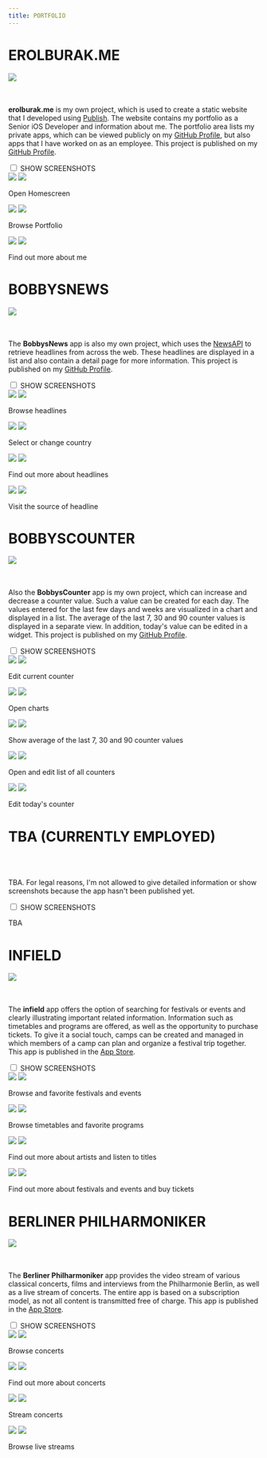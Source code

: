 ```yaml
---
title: PORTFOLIO
---
```


<div class="wrapper-portfolio-header">
	<h1>EROLBURAK.ME</h1>
	<div class="wrapper-links-right">
		<a href="https://github.com/erolburak/erolburak.me" target="_blank" class="wrapper-link-image-portfolio">
			<img src="/images/github.svg" class="link-image-portfolio-header">
		</a>
	</div>
</div>
<br></br>
<p><b>erolburak.me</b> is my own project, which is used to create a static website that I developed using <a href="https://github.com/JohnSundell/Publish" target="_blank">Publish</a>. The website contains my portfolio as a Senior iOS Developer and information about me. The portfolio area lists my private apps, which can be viewed publicly on my <a href="https://github.com/erolburak" target="_blank">GitHub Profile</a>, but also apps that I have worked on as an employee. This project is published on my <a href="https://github.com/erolburak/erolburak.me" target="_blank">GitHub Profile</a>.</p>
<div class="wrapper-collapse">
	<input id="collapse1" class="collapse-toggle" type="checkbox">
	<label for="collapse1" class="collapse-label-toggle">SHOW SCREENSHOTS</label>
	<div class="wrapper-collapse-content">
		<div class="wrapper-portfolio">
			<div class="wrapper-portfolio-screenshot-title">
				<div class="wrapper-screenshot">
					<img src="/images/screenshots/iPhone.png" class="iPhone-image"/>
					<img src="/images/screenshots/en/erolburak.me1.png" class="screenshot-image"/>
				</div>
				<p class="screenshot-title">Open Homescreen</p>
			</div>
			<div class="wrapper-portfolio-screenshot-title">
				<div class="wrapper-screenshot">
					<img src="/images/screenshots/iPhone.png" class="iPhone-image"/>
					<img src="/images/screenshots/en/erolburak.me2.png" class="screenshot-image"/>
				</div>
				<p class="screenshot-title">Browse Portfolio</p>
			</div>
		</div>
		<div class="wrapper-portfolio">
			<div class="wrapper-portfolio-screenshot-title">
				<div class="wrapper-screenshot">
					<img src="/images/screenshots/iPhone.png" class="iPhone-image"/>
					<img src="/images/screenshots/en/erolburak.me3.png" class="screenshot-image"/>
				</div>
				<p class="screenshot-title">Find out more about me</p>
			</div>
		</div>
	</div>
</div>
<div class="wrapper-portfolio-header">
	<h1>BOBBYSNEWS</h1>
	<div class="wrapper-links-right">
		<a href="https://github.com/erolburak/bobbysnews" target="_blank" class="wrapper-link-image-portfolio">
			<img src="/images/github.svg" class="link-image-portfolio-header">
		</a>
	</div>
</div>
<br></br>
<p>The <b>BobbysNews</b> app is also my own project, which uses the <a href="https://newsapi.org" target="_blank">NewsAPI</a> to retrieve headlines from across the web. These headlines are displayed in a list and also contain a detail page for more information. This project is published on my <a href="https://github.com/erolburak/bobbysnews" target="_blank">GitHub Profile</a>.</p>
<div class="wrapper-collapse">
	<input id="collapse2" class="collapse-toggle" type="checkbox">
	<label for="collapse2" class="collapse-label-toggle">SHOW SCREENSHOTS</label>
	<div class="wrapper-collapse-content">
		<div class="wrapper-portfolio">
			<div class="wrapper-portfolio-screenshot-title">
				<div class="wrapper-screenshot">
					<img src="/images/screenshots/iPhone.png" class="iPhone-image"/>
					<img src="/images/screenshots/en/bobbysnews1.png" class="screenshot-image"/>
				</div>
				<p class="screenshot-title">Browse headlines</p>
			</div>
			<div class="wrapper-portfolio-screenshot-title">
				<div class="wrapper-screenshot">
					<img src="/images/screenshots/iPhone.png" class="iPhone-image"/>
					<img src="/images/screenshots/en/bobbysnews2.png" class="screenshot-image"/>
				</div>
				<p class="screenshot-title">Select or change country</p>
			</div>
		</div>
		<div class="wrapper-portfolio">
			<div class="wrapper-portfolio-screenshot-title">
				<div class="wrapper-screenshot">
					<img src="/images/screenshots/iPhone.png" class="iPhone-image"/>
					<img src="/images/screenshots/en/bobbysnews3.png" class="screenshot-image"/>
				</div>
				<p class="screenshot-title">Find out more about headlines</p>
			</div>
			<div class="wrapper-portfolio-screenshot-title">
				<div class="wrapper-screenshot">
					<img src="/images/screenshots/iPhone.png" class="iPhone-image"/>
					<img src="/images/screenshots/en/bobbysnews4.png" class="screenshot-image"/>
				</div>
				<p class="screenshot-title">Visit the source of headline</p>
			</div>
		</div>
	</div>
</div>
<div class="wrapper-portfolio-header">
	<h1>BOBBYSCOUNTER</h1>
	<div class="wrapper-links-right">
		<a href="https://github.com/erolburak/bobbyscounter" target="_blank" class="wrapper-link-image-portfolio">
			<img src="/images/github.svg" class="link-image-portfolio-header">
		</a>
	</div>
</div>
<br></br>
<p>Also the <b>BobbysCounter</b> app is my own project, which can increase and decrease a counter value. Such a value can be created for each day. The values entered for the last few days and weeks are visualized in a chart and displayed in a list. The average of the last 7, 30 and 90 counter values is displayed in a separate view. In addition, today's value can be edited in a widget. This project is published on my <a href="https://github.com/erolburak/bobbyscounter" target="_blank">GitHub Profile</a>.</p>
<div class="wrapper-collapse">
	<input id="collapse3" class="collapse-toggle" type="checkbox">
	<label for="collapse3" class="collapse-label-toggle">SHOW SCREENSHOTS</label>
	<div class="wrapper-collapse-content">
		<div class="wrapper-portfolio">
			<div class="wrapper-portfolio-screenshot-title">
				<div class="wrapper-screenshot">
					<img src="/images/screenshots/iPhone.png" class="iPhone-image"/>
					<img src="/images/screenshots/en/bobbyscounter1.png" class="screenshot-image"/>
				</div>
				<p class="screenshot-title">Edit current counter</p>
			</div>
			<div class="wrapper-portfolio-screenshot-title">
				<div class="wrapper-screenshot">
					<img src="/images/screenshots/iPhone.png" class="iPhone-image"/>
					<img src="/images/screenshots/en/bobbyscounter2.png" class="screenshot-image"/>
				</div>
				<p class="screenshot-title">Open charts</p>
			</div>
		</div>
		<div class="wrapper-portfolio">
			<div class="wrapper-portfolio-screenshot-title">
				<div class="wrapper-screenshot">
					<img src="/images/screenshots/iPhone.png" class="iPhone-image"/>
					<img src="/images/screenshots/en/bobbyscounter3.png" class="screenshot-image"/>
				</div>
				<p class="screenshot-title">Show average of the last 7, 30 and 90 counter values</p>
			</div>
			<div class="wrapper-portfolio-screenshot-title">
				<div class="wrapper-screenshot">
					<img src="/images/screenshots/iPhone.png" class="iPhone-image"/>
					<img src="/images/screenshots/en/bobbyscounter4.png" class="screenshot-image"/>
				</div>
				<p class="screenshot-title">Open and edit list of all counters</p>
			</div>
		</div>
		<div class="wrapper-portfolio">
			<div class="wrapper-portfolio-screenshot-title">
				<div class="wrapper-screenshot">
					<img src="/images/screenshots/iPhone.png" class="iPhone-image"/>
					<img src="/images/screenshots/en/bobbyscounter5.png" class="screenshot-image"/>
				</div>
				<p class="screenshot-title">Edit today's counter</p>
			</div>
		</div>
	</div>
</div>
<div class="wrapper-portfolio-header">
	<h1>TBA (CURRENTLY EMPLOYED)</h1>
</div>
<br></br>
<p>TBA. For legal reasons, I'm not allowed to give detailed information or show screenshots because the app hasn't been published yet.</p>
<div class="wrapper-collapse">
	<input id="collapse4" class="collapse-toggle" type="checkbox">
	<label for="collapse4" class="collapse-label-toggle">SHOW SCREENSHOTS</label>
	<div class="wrapper-collapse-content">
		<p class="screenshot-title">TBA</p>
	</div>
</div>
<div class="wrapper-portfolio-header">
	<h1>INFIELD</h1>
	<div class="wrapper-links-right">
		<a href="https://apps.apple.com/de/app/infield-ehem-festivalcamp/id1577521278" target="_blank" class="wrapper-link-image-portfolio">
			<img src="/images/appstore.svg" class="link-image-portfolio-header">
		</a>
	</div>
</div>
<br></br>
<p>The <b>infield</b> app offers the option of searching for festivals or events and clearly illustrating important related information. Information such as timetables and programs are offered, as well as the opportunity to purchase tickets. To give it a social touch, camps can be created and managed in which members of a camp can plan and organize a festival trip together. This app is published in the <a href="https://apps.apple.com/de/app/infield-ehem-festivalcamp/id1577521278" target="_blank">App Store</a>.</p>
<div class="wrapper-collapse">
	<input id="collapse5" class="collapse-toggle" type="checkbox">
	<label for="collapse5" class="collapse-label-toggle">SHOW SCREENSHOTS</label>
	<div class="wrapper-collapse-content">
		<div class="wrapper-portfolio">
			<div class="wrapper-portfolio-screenshot-title">
				<div class="wrapper-screenshot">
					<img src="/images/screenshots/iPhone.png" class="iPhone-image"/>
					<img src="/images/screenshots/de/infield1.png" class="screenshot-image"/>
				</div>
				<p class="screenshot-title">Browse and favorite festivals and events</p>
			</div>
			<div class="wrapper-portfolio-screenshot-title">
				<div class="wrapper-screenshot">
					<img src="/images/screenshots/iPhone.png" class="iPhone-image"/>
					<img src="/images/screenshots/de/infield2.png" class="screenshot-image"/>
				</div>
				<p class="screenshot-title">Browse timetables and favorite programs</p>
			</div>
		</div>
		<div class="wrapper-portfolio">
			<div class="wrapper-portfolio-screenshot-title">
				<div class="wrapper-screenshot">
					<img src="/images/screenshots/iPhone.png" class="iPhone-image"/>
					<img src="/images/screenshots/de/infield3.png" class="screenshot-image"/>
				</div>
				<p class="screenshot-title">Find out more about artists and listen to titles</p>
			</div>
			<div class="wrapper-portfolio-screenshot-title">
				<div class="wrapper-screenshot">
					<img src="/images/screenshots/iPhone.png" class="iPhone-image"/>
					<img src="/images/screenshots/de/infield4.png" class="screenshot-image"/>
				</div>
				<p class="screenshot-title">Find out more about festivals and events and buy tickets</p>
			</div>
		</div>
	</div>
</div>
<div class="wrapper-portfolio-header">
	<h1>BERLINER PHILHARMONIKER</h1>
	<div class="wrapper-links-right">
		<a href="https://apps.apple.com/us/app/berliner-philharmoniker/id554616591" target="_blank" class="wrapper-link-image-portfolio">
			<img src="/images/appstore.svg" class="link-image-portfolio-header">
		</a>
	</div>
</div>
<br></br>
<p>The <b>Berliner Philharmoniker</b> app provides the video stream of various classical concerts, films and interviews from the Philharmonie Berlin, as well as a live stream of concerts. The entire app is based on a subscription model, as not all content is transmitted free of charge. This app is published in the <a href="https://apps.apple.com/us/app/berliner-philharmoniker/id554616591" target="_blank">App Store</a>.</p>
<div class="wrapper-collapse">
	<input id="collapse6" class="collapse-toggle" type="checkbox">
	<label for="collapse6" class="collapse-label-toggle">SHOW SCREENSHOTS</label>
	<div class="wrapper-collapse-content">
		<div class="wrapper-portfolio">
			<div class="wrapper-portfolio-screenshot-title">
				<div class="wrapper-screenshot">
					<img src="/images/screenshots/iPhone.png" class="iPhone-image"/>
					<img src="/images/screenshots/en/berlinerphilharmoniker1.png" class="screenshot-image"/>
				</div>
				<p class="screenshot-title">Browse concerts</p>
			</div>
			<div class="wrapper-portfolio-screenshot-title">
				<div class="wrapper-screenshot">
					<img src="/images/screenshots/iPhone.png" class="iPhone-image"/>
					<img src="/images/screenshots/en/berlinerphilharmoniker2.png" class="screenshot-image"/>
				</div>
				<p class="screenshot-title">Find out more about concerts</p>
			</div>
		</div>
		<div class="wrapper-portfolio">
			<div class="wrapper-portfolio-screenshot-title">
				<div class="wrapper-screenshot">
					<img src="/images/screenshots/iPhone.png" class="iPhone-image"/>
					<img src="/images/screenshots/en/berlinerphilharmoniker3.png" class="screenshot-image"/>
				</div>
				<p class="screenshot-title">Stream concerts</p>
			</div>
			<div class="wrapper-portfolio-screenshot-title">
				<div class="wrapper-screenshot">
					<img src="/images/screenshots/iPhone.png" class="iPhone-image"/>
					<img src="/images/screenshots/en/berlinerphilharmoniker4.png" class="screenshot-image"/>
				</div>
				<p class="screenshot-title">Browse live streams</p>
			</div>
		</div>
	</div>
</div>
